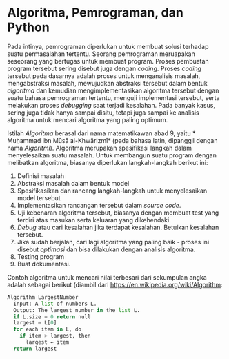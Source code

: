 # Algoritma, Pemrograman, dan Python

Pada intinya, pemrograman diperlukan untuk membuat solusi terhadap suatu permasalahan tertentu. Seorang pemrograman meruapakan seseorang yang bertugas untuk membuat program. Proses pembuatan program tersebut sering disebut juga dengan *coding*. Proses *coding* tersebut pada dasarnya adalah proses untuk menganalisis masalah, mengabstraksi masalah, mewujudkan abstraksi tersebut dalam bentuk *algoritma* dan kemudian mengimplementasikan algoritma tersebut dengan suatu bahasa pemrograman tertentu, menguji implementasi tersebut, serta melakukan proses *debugging* saat terjadi kesalahan. Pada banyak kasus, sering juga tidak hanya sampai disitu, tetapi juga sampai ke analisis algoritma untuk mencari algoritma yang paling optimum.

Istilah *Algoritma* berasal dari nama matematikawan abad 9, yaitu * Muḥammad ibn Mūsā al-Khwārizmī* (pada bahasa latin, dipanggil dengan nama *Algoritmi*). Algoritma merupakan spesifikasi langkah dalam menyelesaikan suatu masalah. Untuk membangun suatu program dengan melibatkan algoritma, biasanya diperlukan langkah-langkah berikut ini:

1. Definisi masalah
2. Abstraksi masalah dalam bentuk model
3. Spesifikasikan dan rancang langkah-langkah untuk menyelesaikan model tersebut
4. Implementasikan rancangan tersebut dalam *source code*.
5. Uji kebenaran algoritma tersebut, biasanya dengan membuat test yang terdiri atas masukan serta
   keluaran yang dikehendaki.
8. *Debug* atau cari kesalahan jika terdapat kesalahan. Betulkan kesalahan tersebut.
7. Jika sudah berjalan, cari lagi algoritma yang paling baik - proses ini disebut *optimasi* dan
   bisa dilakukan dengan analisis algoritma.
8. Testing program
9. Buat dokumentasi.

Contoh algoritma untuk mencari nilai terbesari dari sekumpulan angka adalah sebagai berikut (diambil
dari https://en.wikipedia.org/wiki/Algorithm:

```python
Algorithm LargestNumber
  Input: A list of numbers L.
  Output: The largest number in the list L.
  if L.size = 0 return null
  largest ← L[0]
  for each item in L, do
    if item > largest, then
      largest ← item
  return largest
```

